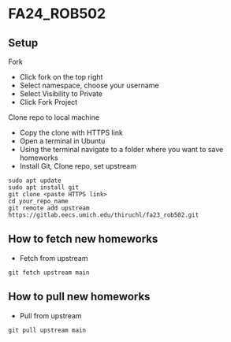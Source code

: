 # FA24_ROB502

## Setup
Fork
- Click fork on the top right
- Select namespace, choose your username
- Select Visibility to Private
- Click Fork Project

Clone repo to local machine
- Copy the clone with HTTPS link
- Open a terminal in Ubuntu
- Using the terminal navigate to a folder where you want to save homeworks
- Install Git, Clone repo, set upstream

```
sudo apt update
sudo apt install git
git clone <paste HTTPS link>
cd your_repo_name
git remote add upstream https://gitlab.eecs.umich.edu/thiruchl/fa23_rob502.git
```

## How to fetch new homeworks
- Fetch from upstream

```
git fetch upstream main
```

## How to pull new homeworks
- Pull from upstream

```
git pull upstream main
```